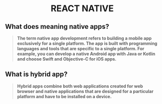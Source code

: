 <h1 align='center'>REACT NATIVE</h1>

## What does meaning native apps?

> **The term native app development refers to building a mobile app exclusively for a single platform. The app is built with programming languages and tools that are specific to a single platform. For example, you can develop a native Android app with Java or Kotlin and choose Swift and Objective-C for iOS apps.**

## What is hybrid app?

> **Hybrid apps combine both web applications created for web browser and native applications that are designed for a particular platform and have to be installed on a device.**


